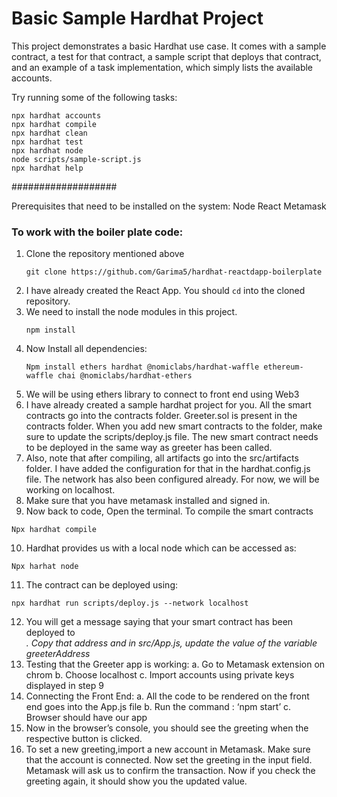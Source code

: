 # Basic Sample Hardhat Project

This project demonstrates a basic Hardhat use case. It comes with a sample contract, a test for that contract, a sample script that deploys that contract, and an example of a task implementation, which simply lists the available accounts.

Try running some of the following tasks:

```shell
npx hardhat accounts
npx hardhat compile
npx hardhat clean
npx hardhat test
npx hardhat node
node scripts/sample-script.js
npx hardhat help
```
###################

Prerequisites that need to be installed on the system:
Node
React
Metamask

### To work with the boiler plate code:
1. Clone the repository mentioned above
	```
	git clone https://github.com/Garima5/hardhat-reactdapp-boilerplate

	```
2. I have already created the React App. You should ``` cd ``` into the cloned repository.
3. We need to install the node modules in this project. 
	```
	npm install
	```
4. Now Install all dependencies:
	```
	Npm install ethers hardhat @nomiclabs/hardhat-waffle ethereum-waffle chai @nomiclabs/hardhat-ethers
	```
5. We will be using ethers library to connect to front end using Web3
6. I have already created a sample hardhat project for you. All the smart contracts go into the contracts folder. Greeter.sol is present in the contracts folder. When you add new smart contracts to the folder, make sure to update the scripts/deploy.js file. The new smart contract needs to be deployed in the same way as greeter has been called.
7. Also, note that after compiling, all artifacts go into the src/artifacts folder. I have added the configuration for that in the hardhat.config.js file. The network has also been configured already. For now, we will be working on localhost.
8. Make sure that you have metamask installed and signed in.
9. Now back to code, Open the terminal. To compile the smart contracts
```
Npx hardhat compile
```
10. Hardhat provides us with a local node which can be accessed as:
```
Npx harhat node
```

11. The contract can be deployed using:
```
npx hardhat run scripts/deploy.js --network localhost
```
12. You will get a message saying that your smart contract has been deployed to <address>. Copy that address and in src/App.js, update the value of the variable greeterAddress
13. Testing that the Greeter app is working:
  a. Go to Metamask extension on chrom
  b. Choose localhost
  c. Import accounts using private keys displayed in step 9
14. Connecting the Front End:
  a. All the code to be rendered on the front end goes into the App.js file
  b. Run the command : ‘npm start’
  c. Browser should have our app
15. Now in the browser’s console, you should see the greeting when the respective button is clicked.
16. To set a new greeting,import a new account in Metamask. Make sure that the account is connected. Now set the greeting in the input field. Metamask will ask us to confirm the transaction.
Now if you check the greeting again, it should show you the updated value.

